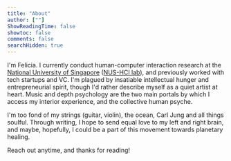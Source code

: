 ```yaml
---
title: "About"
author: [""]
ShowReadingTime: false
showtoc: false
comments: false
searchHidden: true
---
```

I'm Felicia. I currently conduct human-computer interaction research at the [National University of Singapore](https://www.nus.edu.sg/) ([NUS-HCI lab](https://www.nus-hci.org/)), and previously worked with tech startups and VC. I'm plagued by insatiable intellectual hunger and entrepreneurial spirit, though I'd rather describe myself as a quiet artist at heart. Music and depth psychology are the two main portals by which I access my interior experience, and the collective human psyche.

I'm too fond of my strings (guitar, violin), the ocean, Carl Jung and all things soulful. Through writing, I hope to send equal love to my left and right brain, and maybe, hopefully, I could be a part of this movement towards planetary healing.

Reach out anytime, and thanks for reading!

